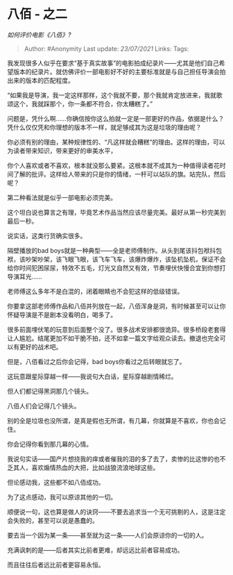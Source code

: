 # 八佰 - 之二
*如何评价电影《八佰》?*

> Author: #Anonymity
Last update: *23/07/2021* 
Links:
Tags: 

我发现很多人似乎在要求“基于真实故事”的电影拍成纪录片——尤其是他们自己希望版本的纪录片。就仿佛评价一部电影好不好的主要标准就是与自己担任导演会拍出来的版本的匹配程度。

“如果我是导演，我一定这样那样，这个我就不要，那个我就肯定放进来，我就歌颂这个，我就踩那个，你一条都不符合，你太糟糕了。”

问题是，凭什么啊……你确信按你这么拍就一定是一部更好的作品，依据是什么？凭什么仅仅凭和你理想的版本不一样，就足够成其为这是垃圾的理由呢？

你必须有别的理由，某种规律性的、“凡这样就会糟糕”的理由。这样的理由，可以为读者带来知识，带来更好的审美水平，

你个人喜欢或者不喜欢，根本就没那么要紧。这根本就不成其为一种值得读者花时间了解的批评。这样给人带来的只是你的情绪，一杆可以站队的旗。站完队，然后呢？

  


第二种看法就是似乎一部电影必须完美。

这个坦白说也算言之有理，毕竟艺术作品当然应该尽量完美。最好从第一秒完美到最后一秒。

说实话，这类行货确实很多。

隔壁播放的bad boys就是一种典型——全是老师傅制作。从头到尾该抖包袱抖包袱，该吵架吵架，该飞眼飞眼，该飞车飞车，该爆炸爆炸，该坠机坠机，保证不会给你时间犯困尿尿，特效不五毛，灯光又自然又有效，节奏埋伏快慢合宜到你想打导演耳光……

老师傅这么多年不是白混的，闭着眼睛也不会犯这样的低级错误。

你要拿这部老师傅作品和八佰并列放在一起，八佰浑身是洞，有时候甚至可以让你怀疑导演是不是剧本没看明白，喝多了。

很多前面埋伏笔的玩意到后面整个没了。很多战术安排都很诡异。很多桥段老套得让人尴尬。结尾更加不如干脆不拍，还不如拿一篇文字给观众读去。撤退也完全可以有更好的战术吧。

但是，八佰看过之后你会记得，bad boys你看过之后转眼就忘了。

这玩意跟星际穿越一样——我说句大白话，星际穿越剧情稀烂。

但人们都记得黑洞那几个镜头。

八佰人们会记得几个镜头。

别的全是垃圾也没所谓，是真是假也无所谓，有几幕，你就算是不喜欢，你也会记住。

你会记得你看到那几幕的心情。

我说句实话——国产片想挠我的痒或者催我的泪的多了去了，卖惨的比这惨的也不乏其人，喜欢煽情热血的大把，比如战狼流浪地球这些。

但论感动我，这些都不如八佰成功。

为了这点感动，我可以原谅其他的一切。

顺便说一句，这也算是做人的诀窍——不要去追求当一个无可挑剔的人，这是注定会失败的，甚至可以说是愚蠢的。

要去当一个因为某一条——甚至就为这一条——人们会原谅你的一切的人。

充满讽刺的是——后者其实比前者更难，却远远比前者容易成功。

而且往往后者远比前者更容易永恒。



